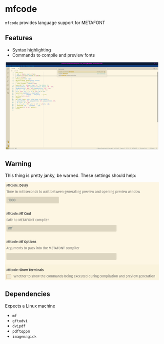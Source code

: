 # mfcode 

`mfcode` provides language support for METAFONT

## Features
- Syntax highlighting
- Commands to compile and preview fonts

![command palette](media/palette.png)

## Warning

This thing is pretty janky, be warned. These settings should help:

![settings](media/settings.png)

## Dependencies

Expects a Linux machine

- `mf`
- `gftodvi`
- `dvipdf`
- `pdftoppm`
- `imagemagick`
